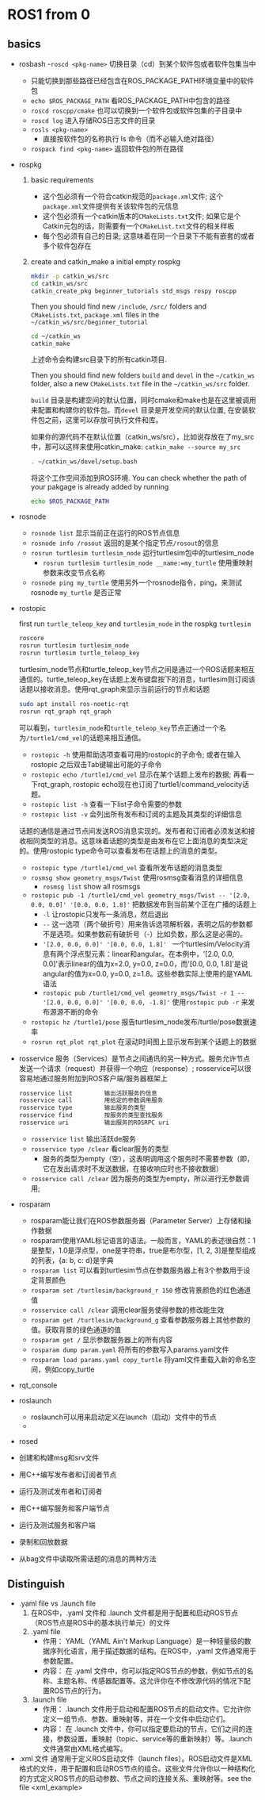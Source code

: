 # ROS1 from 0 

## basics
- rosbash
  -`roscd <pkg-name>` 切换目录（cd）到某个软件包或者软件包集当中
    - 只能切换到那些路径已经包含在ROS_PACKAGE_PATH环境变量中的软件包
    - `echo $ROS_PACKAGE_PATH` 看ROS_PACKAGE_PATH中包含的路径
    - `roscd roscpp/cmake` 也可以切换到一个软件包或软件包集的子目录中
    - `roscd log` 进入存储ROS日志文件的目录
  - `rosls <pkg-name>`
    - 直接按软件包的名称执行 ls 命令（而不必输入绝对路径）
  - `rospack find <pkg-name>` 返回软件包的所在路径

- rospkg
  1. basic requirements
     - 这个包必须有一个符合catkin规范的`package.xml`文件; 这个`package.xml`文件提供有关该软件包的元信息
     - 这个包必须有一个catkin版本的`CMakeLists.txt`文件; 如果它是个Catkin元包的话，则需要有一个`CMakeList.txt`文件的相关样板
     - 每个包必须有自己的目录; 这意味着在同一个目录下不能有嵌套的或者多个软件包存在 
  2. create and catkin_make a initial empty rospkg
     ```bash
     mkdir -p catkin_ws/src
     cd catkin_ws/src
     catkin_create_pkg beginner_tutorials std_msgs rospy roscpp
     ```
     Then you should find new `/include`, `/src/` folders and `CMakeLists.txt`, `package.xml` files in the `~/catkin_ws/src/beginner_tutorial`

     ```bash
     cd ~/catkin_ws
     catkin_make
     ```
     上述命令会构建src目录下的所有catkin项目.
     
     Then you should find new folders `build` and `devel` in the `~/catkin_ws` folder, also a new `CMakeLists.txt` file in the `~/catkin_ws/src` folder.

     `build` 目录是构建空间的默认位置，同时cmake和make也是在这里被调用来配置和构建你的软件包。而`devel` 目录是开发空间的默认位置, 在安装软件包之前，这里可以存放可执行文件和库。
     
     如果你的源代码不在默认位置（catkin_ws/src），比如说存放在了my_src中，那可以这样来使用catkin_make:
     `catkin_make --source my_src`

     ```bash
     . ~/catkin_ws/devel/setup.bash
     ```
     将这个工作空间添加到ROS环境. You can check whether the path of your pakgage is already added by running
     ```bash
     echo $ROS_PACKAGE_PATH
     ```
     
- rosnode
  - `rosnode list` 显示当前正在运行的ROS节点信息
  - `rosnode info /rosout` 返回的是某个指定节点`/rosout`的信息
  - `rosrun turtlesim turtlesim_node` 运行turtlesim包中的turtlesim_node
    - `rosrun turtlesim turtlesim_node __name:=my_turtle` 使用重映射参数来改变节点名称
  - `rosnode ping my_turtle` 使用另外一个rosnode指令，ping，来测试rosnode `my_turtle` 是否正常

- rostopic

  first run `turtle_teleop_key` and `turtlesim_node` in the rospkg `turtlesim`
  ```bash
  roscore
  rosrun turtlesim turtlesim_node
  rosrun turtlesim turtle_teleop_key
  ```
  turtlesim_node节点和turtle_teleop_key节点之间是通过一个ROS话题来相互通信的。turtle_teleop_key在话题上发布键盘按下的消息，turtlesim则订阅该话题以接收消息。使用rqt_graph来显示当前运行的节点和话题

  ```bash
  sudo apt install ros-noetic-rqt
  rosrun rqt_graph rqt_graph
  ```
  可以看到，`turtlesim_node`和`turtle_teleop_key`节点正通过一个名为`/turtle1/cmd_vel`的话题来相互通信。

  - `rostopic -h` 使用帮助选项查看可用的rostopic的子命令; 或者在输入rostopic 之后双击Tab键输出可能的子命令
  - `rostopic echo /turtle1/cmd_vel` 显示在某个话题上发布的数据; 再看一下rqt_graph, rostopic echo现在也订阅了turtle1/command_velocity话题。
  - `rostopic list -h` 查看一下list子命令需要的参数
  - `rostopic list -v` 会列出所有发布和订阅的主题及其类型的详细信息

  话题的通信是通过节点间发送ROS消息实现的。发布者和订阅者必须发送和接收相同类型的消息。这意味着话题的类型是由发布在它上面消息的类型决定的。使用rostopic type命令可以查看发布在话题上的消息的类型。
  - `rostopic type /turtle1/cmd_vel` 查看所发布话题的消息类型
  - `rosmsg show geometry_msgs/Twist` 使用rosmsg查看消息的详细信息
    -  `rosmsg list` show all rosmsgs
  - `rostopic pub -1 /turtle1/cmd_vel geometry_msgs/Twist -- '[2.0, 0.0, 0.0]' '[0.0, 0.0, 1.8]'` 把数据发布到当前某个正在广播的话题上
    - `-l` 让rostopic只发布一条消息，然后退出
    - `--` 这一选项（两个破折号）用来告诉选项解析器，表明之后的参数都不是选项。如果参数前有破折号（-）比如负数，那么这是必需的。
    - `'[2.0, 0.0, 0.0]' '[0.0, 0.0, 1.8]' ` 一个turtlesim/Velocity消息有两个浮点型元素：linear和angular。在本例中，'[2.0, 0.0, 0.0]'表示linear的值为x=2.0, y=0.0, z=0.0，而'[0.0, 0.0, 1.8]'是说angular的值为x=0.0, y=0.0, z=1.8。这些参数实际上使用的是YAML语法
    - `rostopic pub /turtle1/cmd_vel geometry_msgs/Twist -r 1 -- '[2.0, 0.0, 0.0]' '[0.0, 0.0, -1.8]'` 使用`rostopic pub -r` 来发布源源不断的命令
  - `rostopic hz /turtle1/pose` 报告turtlesim_node发布/turtle/pose数据速率
  - `rosrun rqt_plot rqt_plot` 在滚动时间图上显示发布到某个话题上的数据

- rosservice
  服务（Services）是节点之间通讯的另一种方式。服务允许节点发送一个请求（request）并获得一个响应（response）; rosservice可以很容易地通过服务附加到ROS客户端/服务器框架上

  ```bash
  rosservice list         输出活跃服务的信息
  rosservice call         用给定的参数调用服务
  rosservice type         输出服务的类型
  rosservice find         按服务的类型查找服务
  rosservice uri          输出服务的ROSRPC uri
  ```
  - `rosservice list` 输出活跃de服务
  - `rosservice type /clear` 看clear服务的类型
    - 服务的类型为empty（空），这表明调用这个服务时不需要参数（即，它在发出请求时不发送数据，在接收响应时也不接收数据）
  - `rosservice call /clear` 因为服务的类型为empty，所以进行无参数调用;
- rosparam
  - rosparam能让我们在ROS参数服务器（Parameter Server）上存储和操作数据
  - rosparam使用YAML标记语言的语法。一般而言，YAML的表述很自然：1是整型，1.0是浮点型，one是字符串，true是布尔型，[1, 2, 3]是整型组成的列表，{a: b, c: d}是字典
  - `rosparam list` 可以看到turtlesim节点在参数服务器上有3个参数用于设定背景颜色
  - `rosparam set /turtlesim/background_r 150` 修改背景颜色的红色通道值
  - `rosservice call /clear` 调用clear服务使得参数的修改能生效
  - `rosparam get /turtlesim/background_g` 查看参数服务器上其他参数的值。获取背景的绿色通道的值
  - `rosparam get /` 显示参数服务器上的所有内容
  - `rosparam dump param.yaml` 将所有的参数写入params.yaml文件
  - `rosparam load params.yaml copy_turtle` 将yaml文件重载入新的命名空间，例如copy_turtle
- rqt_console
  
- roslaunch
  - roslaunch可以用来启动定义在launch（启动）文件中的节点
  - 
  
- rosed
  
- 创建和构建msg和srv文件
  
- 用C++编写发布者和订阅者节点
  
- 运行及测试发布者和订阅者
  
- 用C++编写服务和客户端节点
  
- 运行及测试服务和客户端
  
- 录制和回放数据
  
- 从bag文件中读取所需话题的消息的两种方法

## Distinguish
- .yaml file vs .launch file
  1. 在ROS中，.yaml 文件和 .launch 文件都是用于配置和启动ROS节点（ROS节点是ROS中的基本执行单元）的文件
  2. .yaml file
     - 作用： YAML（YAML Ain't Markup Language）是一种轻量级的数据序列化语言，用于描述数据的结构。在ROS中，.yaml 文件通常用于参数配置。
     - 内容： 在 .yaml 文件中，你可以指定ROS节点的参数，例如节点的名称、主题名称、传感器配置等。这允许你在不修改源代码的情况下配置ROS节点的行为。
  3. .launch file
     - 作用： .launch 文件用于启动和配置ROS节点的启动文件。它允许你定义一组节点、参数、重映射等，并在一个文件中启动它们。
     - 内容： 在 .launch 文件中，你可以指定要启动的节点，它们之间的连接，参数设置，重映射（topic、service等的重新映射）等。.launch 文件通常由XML格式编写。
- .xml 文件
  通常用于定义ROS启动文件（launch files）。ROS启动文件是XML格式的文件，用于配置和启动ROS节点的组合。这些文件允许你以一种结构化的方式定义ROS节点的启动参数、节点之间的连接关系、重映射等。see the file <xml_example>
